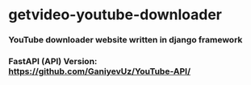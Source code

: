 # getvideo-youtube-downloader
### YouTube downloader website written in django framework
### FastAPI (API) Version: https://github.com/GaniyevUz/YouTube-API/
